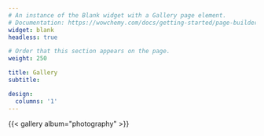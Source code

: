 ```yaml
---
# An instance of the Blank widget with a Gallery page element.
# Documentation: https://wowchemy.com/docs/getting-started/page-builder/
widget: blank
headless: true

# Order that this section appears on the page.
weight: 250

title: Gallery
subtitle:

design:
  columns: '1'
---
```


{{< gallery album="photography" >}}
